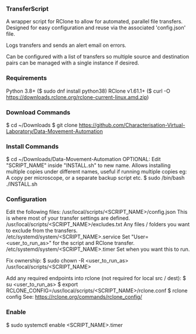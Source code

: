 ### TransferScript ###
A wrapper script for RClone to allow for automated, parallel file transfers.
Designed for easy configuration and reuse via the associated 'config.json' file.

Logs transfers and sends an alert email on errors.

Can be configured with a list of transfers so multiple source and destination pairs can be managed with a single instance if desired.




### Requirements ###
Python 3.8+			($ sudo dnf install python38)
RClone v1.61.1+			($ curl -O https://downloads.rclone.org/rclone-current-linux.amd.zip)




### Download Commands ###
$ cd ~/Downloads
$ git clone https://github.com/Characterisation-Virtual-Laboratory/Data-Movement-Automation




### Install Commands ###
$ cd ~/Downloads/Data-Movement-Automation
OPTIONAL: Edit "SCRIPT_NAME" inside "INSTALL.sh" to new name.
	Allows installing multiple copies under different names, useful if running multiple copies
	eg: A copy per microscope, or a separate backup script etc.
$ sudo /bin/bash ./INSTALL.sh




### Configuration ###
Edit the following files:
	/usr/local/scripts/<SCRIPT_NAME>/config.json
		This is where most of your transfer settings are defined.
	/usr/local/scripts/<SCRIPT_NAME>/excludes.txt
		Any files / folders you want to exclude from the transfers.
	/etc/systemd/system/<SCRIPT_NAME>.service
		Set "User=<user_to_run_as>" for the script and RClone transfer.
	/etc/systemd/system/<SCRIPT_NAME>.timer
		Set when you want this to run.

Fix ownership:
	$ sudo chown -R <user_to_run_as> /usr/local/scripts/<SCRIPT_NAME>

Add any required endpoints into rclone (not required for local src / dest):
	$ su <user_to_run_as>
	$ export RCLONE_CONFIG=/usr/local/scripts/<SCRIPT_NAME>/rclone.conf
	$ rclone config
		See: https://rclone.org/commands/rclone_config/




### Enable ###
$ sudo systemctl enable <SCRIPT_NAME>.timer